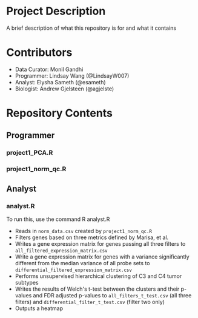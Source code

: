 # Project Description

A brief description of what this repository is for and what it contains

# Contributors
* Data Curator: Monil Gandhi 
* Programmer: Lindsay Wang (@LindsayW007)
* Analyst: Elysha Sameth (@esameth)
* Biologist: Andrew Gjelsteen (@agjelste)

# Repository Contents
## Programmer
### project1_PCA.R
### project1_norm_qc.R

## Analyst
### analyst.R
To run this, use the command R analyst.R

* Reads in `norm_data.csv` created by `project1_norm_qc.R`
* Filters genes based on three metrics defined by Marisa, et al.
* Writes a gene expression matrix for genes passing all three filters to `all_filtered_expression_matrix.csv`
* Write a gene expression matrix for genes with a variance significantly different from the median variance of all probe sets to `differential_filtered_expression_matrix.csv`
* Performs unsupervised hierarchical clustering of C3 and C4 tumor subtypes
* Writes the results of Welch's t-test between the clusters and their p-values and FDR adjusted p-values to `all_filters_t_test.csv` (all three filters) and `differential_filter_t_test.csv` (filter two only)
* Outputs a heatmap 
